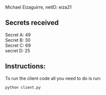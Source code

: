 
Michael Eizaguirre, netID: eiza21


## Secrets received
Secret A:  49  \
Secret B:  30  \
Secret C:  69  \
secret D:  25

## Instructions:
To run the client code all you need to do is run: 
```
python client.py
```

